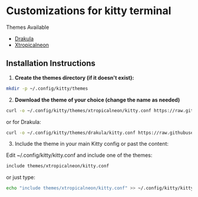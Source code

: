# Customizations for kitty terminal


Themes Available

- [Drakula](./themes/drakula/kitty.conf)
- [Xtropicalneon](./themes/xtropicalneon/README.md)


## Installation Instructions

1. **Create the themes directory (if it doesn't exist):**

```bash
mkdir -p ~/.config/kitty/themes
```

2. **Download the theme of your choice (change the name as needed)**


```bash
curl -o ~/.config/kitty/themes/xtropicalneon/kitty.conf https://raw.githubusercontent.com/xscriptorcode/art/main/themes/xtropicalneon/kitty.conf

```
 or for Drakula:

 ```bash
 curl -o ~/.config/kitty/themes/drakula/kitty.conf https://raw.githubusercontent.com/xscriptorcode/art/main/themes/drakula/kitty.conf
```


3. Include the theme in your main Kitty config or past the content:

Edit ~/.config/kitty/kitty.conf and include one of the themes:

```bash
include themes/xtropicalneon/kitty.conf
```

or just type:
```bash
echo "include themes/xtropicalneon/kitty.conf" >> ~/.config/kitty/kitty.conf
```